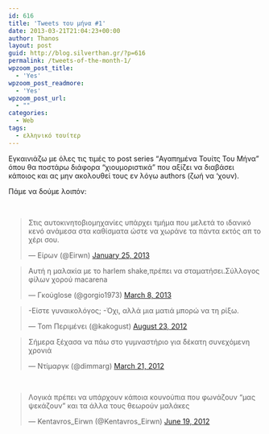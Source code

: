 ```yaml
---
id: 616
title: 'Tweets του μήνα #1'
date: 2013-03-21T21:04:23+00:00
author: Thanos
layout: post
guid: http://blog.silverthan.gr/?p=616
permalink: /tweets-of-the-month-1/
wpzoom_post_title:
  - 'Yes'
wpzoom_post_readmore:
  - 'Yes'
wpzoom_post_url:
  - ""
categories:
  - Web
tags:
  - ελληνικό τουίτερ
---
```

Εγκαινιάζω με όλες τις τιμές το post series &#8220;Αγαπημένα Τουίτς Του Μήνα&#8221; όπου θα ποστάρω διάφορα &#8220;χιουμοριστικά&#8221; που αξίζει να διαβάσει κάποιος και ας μην ακολουθεί τους εν λόγω authors (ζωή να &#8216;χουν).

Πάμε να δούμε λοιπόν:

&nbsp;

<blockquote class="twitter-tweet">
  <p>
    Στις αυτοκινητοβιομηχανίες υπάρχει τμήμα που μελετά το ιδανικό κενό ανάμεσα στα καθίσματα ώστε να χωράνε τα πάντα εκτός απ το χέρι σου.
  </p>
  
  <p>
    — Είρων (@Eirwn) <a href="https://twitter.com/Eirwn/status/294839696020881408">January 25, 2013</a>
  </p>
</blockquote>

<blockquote class="twitter-tweet">
  <p>
    Αυτή η μαλακία με το harlem shake,πρέπει να σταματήσει.Σύλλογος φίλων χορού macarena
  </p>
  
  <p>
    — Γκούglose (@gorgio1973) <a href="https://twitter.com/gorgio1973/status/310025047278497792">March 8, 2013</a>
  </p>
</blockquote>

<blockquote class="twitter-tweet">
  <p>
    -Είστε γυναικολόγος; -Όχι, αλλά μια ματιά μπορώ να τη ρίξω.
  </p>
  
  <p>
    — Tom Περιμένει (@kakogust) <a href="https://twitter.com/kakogust/status/238755289501949953">August 23, 2012</a>
  </p>
</blockquote>



<blockquote class="twitter-tweet">
  <p>
    Σήμερα ξέχασα να πάω στο γυμναστήριο για δέκατη συνεχόμενη χρονιά
  </p>
  
  <p>
    — Ντίμαργκ (@dimmarg) <a href="https://twitter.com/dimmarg/status/182550983396700160">March 21, 2012</a>
  </p>
</blockquote>

&nbsp;

<blockquote class="twitter-tweet">
  <p>
    Λογικά πρέπει να υπάρχουν κάποια κουνούπια που φωνάζουν &#8220;μας ψεκάζουν&#8221; και τα άλλα τους θεωρούν μαλάκες
  </p>
  
  <p>
    — Kentavros_Eirwn (@Kentavros_Eirwn) <a href="https://twitter.com/Kentavros_Eirwn/status/215196871411499009">June 19, 2012</a>
  </p>
</blockquote>